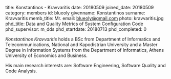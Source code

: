 title: Konstantinos - Kravvaritis
date: 20180509
joined_date: 20180509
category: members 
id: blueoly
givenname: Konstantinos
surname: Kravvaritis
memb_title: Mr.
email: blueoly@gmail.com
photo: kravvaritis.jpg
phd_title: Data and Quality Metrics of System Configuration Code
phd_supervisor: m_dds
phd_startdate: 20180713
phd_completed: 0

_Konstantinos Kravvaritis_ holds a BSc from Department of Informatics and Telecommunications, National and Kapodistrian University and a Master Degree in Information Systems from the Department of Informatics, Athens University of Economics and Business.

His main research interests are: Software Engineering, Software Quality and Code Analysis.
